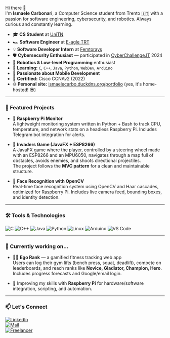 Hi there 🦖  
I'm **Ismaele Carbonari**, a Computer Science student from Trento 🇮🇹 with a passion for software engineering, cybersecurity, and robotics. Always curious and constantly learning.

- 🎓 **CS Student** at [UniTN](https://www.disi.unitn.it/it)  
- 🏎️ **Software Engineer** at [E-agle TRT](https://www.eagletrt.it/)
- 💡 **Software Developer Intern** at [Femtorays](https://femtorays.com/)
- 🛡️ **Cybersecurity Enthusiast** — participated in [CyberChallenge.IT](https://cyberchallenge.it/) 2024  
- 🤖 **Robotics & Low-level Programming** enthusiast  
- 🧠 **Learning:** `C`, `C++`, `Java`, `Python`, `WebDev`, `Arduino`  
- 📱 **Passionate about Mobile Development**  
- 📜 **Certified:** Cisco CCNAv2 (2022)  
- 🌐 **Personal site:** [ismaelecarbo.duckdns.org/portfolio](https://ismaelecarbo.duckdns.org/portfolio) (yes, it's home-hosted! 😎)

---

### 🚀 Featured Projects

- 📡 **Raspberry Pi Monitor**  
  A lightweight monitoring system written in Python + Bash to track CPU, temperature, and network stats on a headless Raspberry Pi. Includes Telegram bot integration for alerts.

- 👾 **Invaders Game (JavaFX + ESP8266)**  
  A JavaFX game where the player, controlled by a steering wheel made with an ESP8266 and an MPU6050, navigates through a map full of obstacles, avoids enemies, and shoots directional projectiles.  
  The project follows the **MVC pattern** for a clean and maintainable structure.

- 🧠 **Face Recognition with OpenCV**  
  Real-time face recognition system using OpenCV and Haar cascades, optimized for Raspberry Pi. Includes live camera feed, bounding boxes, and identity detection.

---

### 🛠️ Tools & Technologies
![C](https://img.shields.io/badge/-C-00599C?logo=c)
![C++](https://img.shields.io/badge/-C++-00599C?logo=c%2B%2B)
![Java](https://img.shields.io/badge/-Java-007396?logo=java)
![Python](https://img.shields.io/badge/-Python-3776AB?logo=python)
![Linux](https://img.shields.io/badge/-Linux-FCC624?logo=linux)
![Arduino](https://img.shields.io/badge/-Arduino-00979D?logo=arduino)
![VS Code](https://img.shields.io/badge/-VSCode-007ACC?logo=visual-studio-code)

---

### 🌱 Currently working on...

- 🏋️‍♂️ **Ego Rank** — a gamified fitness tracking web app  
  Users can log their gym lifts (bench press, squat, deadlift), compete on leaderboards, and reach ranks like **Novice, Gladiator, Champion, Hero**. Includes progress forecasts and Google/email login.

- 🍓 Improving my skills with **Raspberry Pi** for hardware/software integration, scripting, and automation.

---

### 📫 Let's Connect

[![LinkedIn](https://img.shields.io/badge/-LinkedIn-0A66C2?logo=linkedin&logoColor=white)](https://www.linkedin.com/in/isma-carbo-6a9a32251/)  
[![Mail](https://img.shields.io/badge/-Email-D14836?logo=gmail&logoColor=white)](mailto:tiados04@gmail.com)  
[![Freelancer](https://img.shields.io/badge/-Freelancer-29B2FE?logo=freelancer&logoColor=white)](https://www.freelancer.com/u/ismacarbo)
